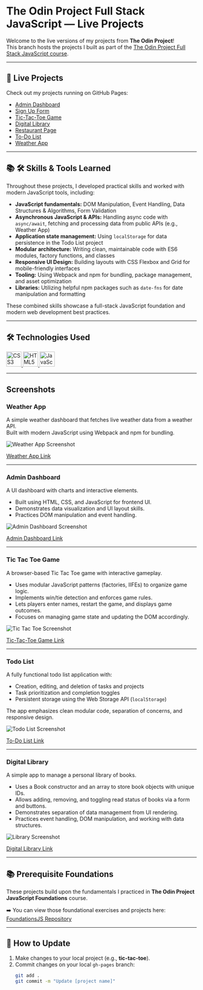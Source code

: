 # The Odin Project Full Stack JavaScript — Live Projects

Welcome to the live versions of my projects from **The Odin Project**!  
This branch hosts the projects I built as part of the [The Odin Project Full Stack JavaScript course](https://www.theodinproject.com/).

---

## 🚀 Live Projects

Check out my projects running on GitHub Pages:

- [Admin Dashboard](https://danny-codes.github.io/TheOdinProjectRepo/admin-dashboard/index.html)
- [Sign Up Form](https://danny-codes.github.io/TheOdinProjectRepo/sign-up-form/index.html)
- [Tic-Tac-Toe Game](https://danny-codes.github.io/TheOdinProjectRepo/tic-tac-toe/index.html)
- [Digital Library](https://danny-codes.github.io/TheOdinProjectRepo/library-project/index.html)
- [Restaurant Page](https://danny-codes.github.io/TheOdinProjectRepo/restaurant-page/dist/index.html)
- [To-Do List](https://danny-codes.github.io/TheOdinProjectRepo/todo-list/dist/index.html)
- [Weather App](https://danny-codes.github.io/TheOdinProjectRepo/weather-app/dist/index.html)

---

## 📚 🛠 Skills & Tools Learned 

Throughout these projects, I developed practical skills and worked with modern JavaScript tools, including:

- **JavaScript fundamentals:** DOM Manipulation, Event Handling, Data Structures & Algorithms, Form Validation  
- **Asynchronous JavaScript & APIs:** Handling async code with `async/await`, fetching and processing data from public APIs (e.g., Weather App)  
- **Application state management:** Using `localStorage` for data persistence in the Todo List project  
- **Modular architecture:** Writing clean, maintainable code with ES6 modules, factory functions, and classes  
- **Responsive UI Design:** Building layouts with CSS Flexbox and Grid for mobile-friendly interfaces  
- **Tooling:** Using Webpack and npm for bundling, package management, and asset optimization  
- **Libraries:** Utilizing helpful npm packages such as `date-fns` for date manipulation and formatting  

These combined skills showcase a full-stack JavaScript foundation and modern web development best practices.

---

## 🛠 Technologies Used

<p align="left">
  <a href="https://developer.mozilla.org/en-US/docs/Web/CSS" target="_blank" rel="noreferrer">
    <img src="https://raw.githubusercontent.com/devicons/devicon/master/icons/css3/css3-original-wordmark.svg" alt="CSS3" width="40" height="40"/>
  </a>
  <a href="https://developer.mozilla.org/en-US/docs/Web/HTML" target="_blank" rel="noreferrer">
    <img src="https://raw.githubusercontent.com/devicons/devicon/master/icons/html5/html5-original-wordmark.svg" alt="HTML5" width="40" height="40"/>
  </a>
  <a href="https://developer.mozilla.org/en-US/docs/Web/JavaScript" target="_blank" rel="noreferrer">
    <img src="https://raw.githubusercontent.com/devicons/devicon/master/icons/javascript/javascript-original.svg" alt="JavaScript" width="40" height="40"/>
  </a>
</p>

---

## Screenshots

### Weather App

A simple weather dashboard that fetches live weather data from a weather API.  
Built with modern JavaScript using Webpack and npm for bundling.

![Weather App Screenshot](screenshots/weather-app.png)

[Weather App Link](https://danny-codes.github.io/TheOdinProjectRepo/weather-app/dist/index.html)

---

### Admin Dashboard

A UI dashboard with charts and interactive elements.
- Built using HTML, CSS, and JavaScript for frontend UI.
- Demonstrates data visualization and UI layout skills.
- Practices DOM manipulation and event handling.

![Admin Dashboard Screenshot](screenshots/admin-dashboard.png)

[Admin Dashboard Link](https://danny-codes.github.io/TheOdinProjectRepo/admin-dashboard/index.html)

---

### Tic Tac Toe Game

A browser-based Tic Tac Toe game with interactive gameplay.
- Uses modular JavaScript patterns (factories, IIFEs) to organize game logic.
- Implements win/tie detection and enforces game rules.
- Lets players enter names, restart the game, and displays game outcomes.
- Focuses on managing game state and updating the DOM accordingly.

![Tic Tac Toe Screenshot](screenshots/tic-tac-toe.png)

[Tic-Tac-Toe Game Link](https://danny-codes.github.io/TheOdinProjectRepo/tic-tac-toe/index.html)

---

### Todo List

A fully functional todo list application with:

- Creation, editing, and deletion of tasks and projects  
- Task prioritization and completion toggles  
- Persistent storage using the Web Storage API (`localStorage`)

The app emphasizes clean modular code, separation of concerns, and responsive design.

![Todo List Screenshot](screenshots/todo-list.png)

[To-Do List Link](https://danny-codes.github.io/TheOdinProjectRepo/todo-list/dist/index.html)

---

### Digital Library

A simple app to manage a personal library of books.

- Uses a Book constructor and an array to store book objects with unique IDs.
- Allows adding, removing, and toggling read status of books via a form and buttons.
- Demonstrates separation of data management from UI rendering.
- Practices event handling, DOM manipulation, and working with data structures.

![Library Screenshot](screenshots/library.png)

[Digital Library Link](https://danny-codes.github.io/TheOdinProjectRepo/library-project/index.html)

---

## 📚 Prerequisite Foundations

These projects build upon the fundamentals I practiced in **The Odin Project JavaScript Foundations** course.

➡️ You can view those foundational exercises and projects here: [FoundationsJS Repository](https://github.com/danny-codes/FoundationsJS)

---

## 🔄 How to Update

1. Make changes to your local project (e.g., **tic-tac-toe**).  
2. Commit changes on your local `gh-pages` branch:
   ```bash
   git add .
   git commit -m "Update [project name]"
